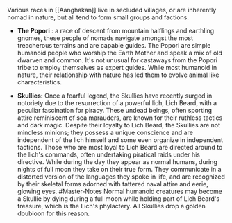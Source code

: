 Various races in [[Aanghakan]] live in secluded villages, or are inherently nomad in nature, but all tend to form small groups and factions.


- **The Popori** : a race of descent from mountain halflings and earthling gnomes, these people of nomads navigate amongst the most treacherous terrains and are capable guides. The Popori are simple humanoid people who worship the Earth Mother and speak a mix of old dwarven and common. It's not unusual for castaways from the Popori tribe to employ themselves as expert guides. While most humanoid in nature, their relationship with nature has led them to evolve animal like characteristics.

- **Skullies:** Once a fearful legend, the Skullies have recently surged in notoriety due to the resurrection of a powerful lich, Lich Beard, with a peculiar fascination for piracy. These undead beings, often sporting attire reminiscent of sea marauders, are known for their ruthless tactics and dark magic. Despite their loyalty to Lich Beard, the Skullies are not mindless minions; they possess a unique conscience and are independent of the lich himself and some even organize in independent factions. Those who are most loyal to Lich Beard are directed around to the lich's commands, often undertaking piratical raids under his directive. While during the day they appear as normal humans, during nights of full moon they take on their true form. They communicate in a distorted version of the languages they spoke in life, and are recognized by their skeletal forms adorned with tattered naval attire and eerie, glowing eyes. #Master-Notes Normal humanoid creatures may become a Skullie by dying during a full moon while holding part of Lich Beard's treasure, which is the Lich's phylactery. All Skullies drop a golden doubloon for this reason.
  
  
  